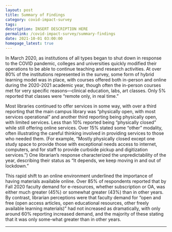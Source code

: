 ```yaml
---
layout: post
title: Summary of Findings
category: covid-impact-survey
tags:
description: INSERT DESCRIPTION HERE
permalink: /covid-impact-survey/summary-findings
date: 2021-10-01 03:00:00
homepage_latest: true
---
```


In March 2020, as institutions of all types began to shut down in response to the COVID pandemic, colleges and universities quickly modified their operations to be able to continue teaching and research activities. At over 80% of the institutions represented in the survey, some form of hybrid learning model was in place, with courses offered both in-person and online during the 2020-2021 academic year, though often the in-person courses met for very specific reasons—clinical education, labs, art classes. Only 5% reported that classes were “remote only, in real time.”

Most libraries continued to offer services in some way, with over a third reporting that the main campus library was “physically open, with most services operational” and another third reporting being physically open, with limited services. Less than 10% reported being “physically closed” while still offering online services. Over 15% stated some “other” modality, often illustrating the careful thinking involved in providing services to those who needed them. (For example, “Mostly physically closed except one study space to provide those with exceptional needs access to internet, computers, and for staff to provide curbside pickup and digitization services.”) One librarian’s response characterized the unpredictability of the year, describing their status as “It depends, we keep moving in and out of lockdown.”

This rapid shift to an online environment underlined the importance of having materials available online. Over 85% of respondents reported that by Fall 2020 faculty demand for e-resources, whether subscription or OA, was either much greater (45%) or somewhat greater (43%) than in other years. By contrast, librarian perceptions were that faculty demand for “open and free (open access articles, open educational resources, other freely available learning materials)” had not increased as dramatically, with only around 60% reporting increased demand, and the majority of these stating that it was only some-what greater than in other years.


***
